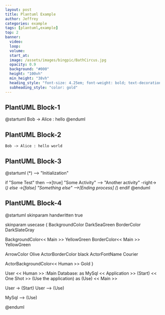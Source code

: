 ```yaml
---
layout: post
title: Plantuml Example
author: Jeffrey
categories: example
tags: [plantuml,example]
top: 2   
banner:
  video:
  loop: 
  volume: 
  start_at: 
  image: /assets/images/bingpic/BathCircus.jpg
  opacity: 0.9
  background: "#000"
  height: "100vh"
  min_height: "38vh"
  heading_style: "font-size: 4.25em; font-weight: bold; text-decoration: underline"
  subheading_style: "color: gold"
---
```

<!-- DO NOT USE top:2, USE top: 2, LEAVE A WHITESPACE -->

## PlantUML Block-1

@startuml
Bob -> Alice : hello
@enduml

## PlantUML Block-2

``` plantuml!
Bob -> Alice : hello world
```

## PlantUML Block-3

@startuml
(*) --> "Initialization"

if "Some Test" then
  -->[true] "Some Activity"
  --> "Another activity"
  -right-> (*)
else
  ->[false] "Something else"
  -->[Ending process] (*)
endif
@enduml

## PlantUML Block-4

@startuml
skinparam handwritten true

skinparam usecase {
  BackgroundColor DarkSeaGreen
  BorderColor DarkSlateGray

  BackgroundColor<< Main >> YellowGreen
  BorderColor<< Main >> YellowGreen

  ArrowColor Olive
  ActorBorderColor black
  ActorFontName Courier

  ActorBackgroundColor<< Human >> Gold
}

User << Human >>
:Main Database: as MySql << Application >>
(Start) << One Shot >>
(Use the application) as (Use) << Main >>

User -> (Start)
User --> (Use)

MySql --> (Use)

@enduml
